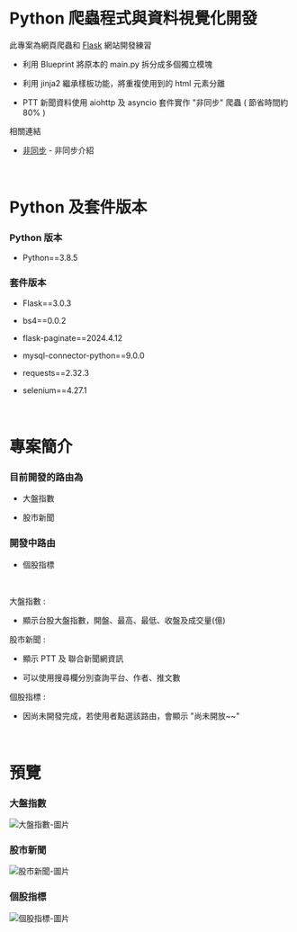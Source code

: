 # Python 爬蟲程式與資料視覺化開發

  此專案為網頁爬蟲和 [Flask](https://github.com/hsuanchi/flask-template) 網站開發練習 

  - 利用 Blueprint  將原本的 main.py 拆分成多個獨立模塊
  
  - 利用 jinja2 繼承樣板功能，將重複使用到的 html 元素分離

  - PTT 新聞資料使用 aiohttp 及 asyncio 套件實作 "非同步" 爬蟲 ( 節省時間約 80% )

  相關連結

  - [非同步](https://dashcamp057.medium.com/%E7%88%AC%E8%9F%B2%E7%B3%BB%E5%88%97-python%E7%88%AC%E8%9F%B2%E5%85%A5%E9%96%80%E5%AF%A6%E4%BD%9C-%E4%B8%89-%E9%9D%9E%E5%90%8C%E6%AD%A5%E7%88%AC%E8%9F%B2-aka%E7%95%B0%E6%AD%A5%E7%88%AC%E8%9F%B2-1-66e892de05fd) - 非同步介紹

<br>

# Python 及套件版本

### Python 版本

- Python==3.8.5

### 套件版本

- Flask==3.0.3

- bs4==0.0.2

- flask-paginate==2024.4.12

- mysql-connector-python==9.0.0

- requests==2.32.3

- selenium==4.27.1

<br>

# 專案簡介

  ### 目前開發的路由為

  - 大盤指數

  - 股市新聞
  
  ### 開發中路由

  - 個股指標

<br>

大盤指數 : <br>

  - 顯示台股大盤指數，開盤、最高、最低、收盤及成交量(億)

股市新聞 : <br>

  - 顯示 PTT 及 聯合新聞網資訊

  - 可以使用搜尋欄分別查詢平台、作者、推文數

個股指標 : <br>

  - 因尚未開發完成，若使用者點選該路由，會顯示 "尚未開放~~"

<br>

# 預覽

### 大盤指數

![大盤指數-圖片](https://imgur.com/SVO7fsa.png)

### 股市新聞

![股市新聞-圖片](https://imgur.com/fiwFRbk.png)

### 個股指標

![個股指標-圖片](https://imgur.com/mHp41Oq.png)
